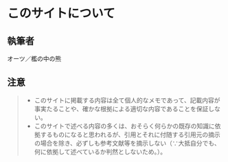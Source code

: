 # このサイトについて

## 執筆者

オーツ／檻の中の熊

## 注意

> - このサイトに掲載する内容は全て個人的なメモであって、記載内容が事実たることや、確かな根拠による適切な内容であることを保証しない。
> - このサイトで述べる内容の多くは、おそらく何らかの既存の知識に依拠するものになると思われるが、引用とそれに付随する引用元の摘示の場合を除き、必ずしも参考文献等を摘示しない（∵大抵自分でも、何に依拠して述べているか判然としないため。）。
